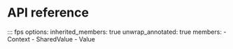 # API reference

::: fps
    options:
      inherited_members: true
      unwrap_annotated: true
      members:
      - Context
      - SharedValue
      - Value
